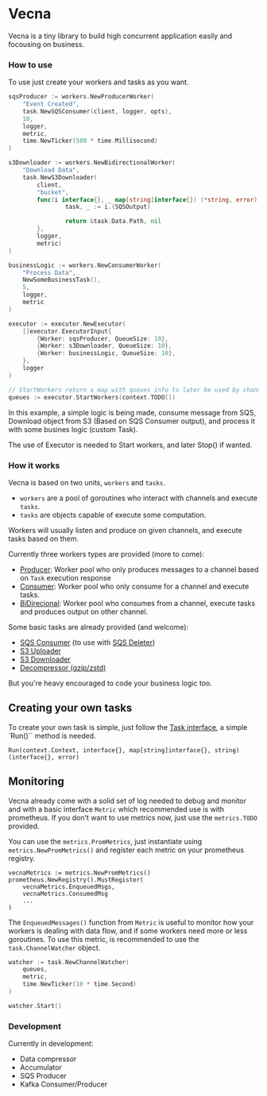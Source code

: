 Vecna
=======

Vecna is a tiny library to build high concurrent application easily and focousing on business.

### How to use

To use just create your workers and tasks as you want.

```go
sqsProducer := workers.NewProducerWorker(
    "Event Created",
    task.NewSQSConsumer(client, logger, opts),
    10,
    logger,
    metric,
    time.NewTicker(500 * time.Millisecond)
)

s3Downloader := workers.NewBidirectionalWorker(
    "Download Data",
    task.NewS3Downloader(
        client, 
        "bucket", 
        func(i interface{}, _ map[string]interface{}) (*string, error) {
				task, _ := i.(SQSOutput)

				return &task.Data.Path, nil
		},
        logger,
        metric)
)

businessLogic := workers.NewConsumerWorker(
    "Process Data",
    NewSomeBusinessTask(),
    5,
    logger,
    metric
)

executor := executor.NewExecutor(
    []executor.ExecutorInput{
        {Worker: sqsProducer, QueueSize: 10},
        {Worker: s3Downloader, QueueSize: 10},
        {Worker: businessLogic, QueueSize: 10},
    },
    logger
)

// StartWorkers return a map with queues info to later be used by channel watcher if needed
queues := executor.StartWorkers(context.TODO())
```

In this example, a simple logic is being made, consume message from SQS, Download object from S3 (Based on SQS Consumer output), and process it with some busines logic (custom Task). 

The use of Executor is needed to Start workers, and later Stop() if wanted.

### How it works

Vecna is based on two units, `workers` and `tasks`. 

* `workers` are a pool of goroutines who interact with channels and execute `tasks`.
* `tasks` are objects capable of execute some computation.

Workers will usually listen and produce on given channels, and execute tasks based on them. 

Currently three workers types are provided (more to come):

* [Producer](pkg/workers/producer.go): Worker pool who only produces messages to a channel based on `Task` execution response
* [Consumer](pkg/workers/consumer.go): Worker pool who only consume for a channel and execute tasks.
* [BiDirecional](pkg/workers/bi_directional.go): Worker pool who consumes from a channel, execute tasks and produces output on other channel.

Some basic tasks are already provided (and welcome):

* [SQS Consumer](pkg/task/sqs_consumer.go) (to use with [SQS Deleter](pkg/task/sqs_deleter.go))
* [S3 Uploader](pkg/task/s3_uploader.go)
* [S3 Downloader](pkg/task/s3_downloader.go)
* [Decompressor (gzip/zstd)](pkg/task/decompressor.go)

But you're heavy encouraged to code your business logic too.

## Creating your own tasks

To create your own task is simple, just follow the [Task interface](pkg/task/task.go), a simple `Run()`` method is needed.

```
Run(context.Context, interface{}, map[string]interface{}, string) (interface{}, error)
```

## Monitoring

Vecna already come with a solid set of log needed to debug and monitor and with a basic interface `Metric` which recommended use is with prometheus. If you don't want to use metrics now, just use the `metrics.TODO` provided.

You can use the `metrics.PromMetrics`, just instantiate using `metrics.NewPromMetrics()` and register each metric on your prometheus registry.

```
vecnaMetrics := metrics.NewPromMetrics()
prometheus.NewRegistry().MustRegister(
    vecnaMetrics.EnqueuedMsgs,
    vecnaMetrics.ConsumedMsg
    ...
)
```

The `EnqueuedMessages()` function from `Metric` is useful to monitor how your workers is dealing with data flow, and if some workers need more or less goroutines. To use this metric, is recommended to use the `task.ChannelWatcher` object.

```go
watcher := task.NewChannelWatcher(
    queues,
    metric,
    time.NewTicker(10 * time.Second)
)

watcher.Start()
```

### Development

Currently in development:

* Data compressor
* Accumulator
* SQS Producer
* Kafka Consumer/Producer